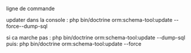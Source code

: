 ligne de commande 

updater dans la console : 
php bin/doctrine orm:schema-tool:update --force--dump-sql 

si ca marche pas :
php bin/doctrine orm:schema-tool:update --dump-sql
puis:
php bin/doctrine orm:schema-tool:update --force
